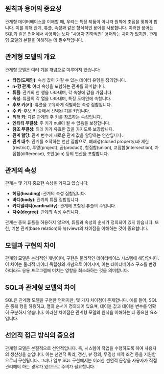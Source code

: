 ## 원칙과 용어의 중요성

관계형 데이터베이스를 이해할 때, 우리는 특정 제품이 아니라 원칙에 초점을 맞춰야 합니다. 이를 위해 관계, 튜플, 속성과 같은 형식적인 용어를 사용합니다. 이러한 용어는 SQL과 같은 언어에서 사용하는 보다 "사용자 친화적인" 용어와는 차이가 있지만, 관계형 모델의 본질을 이해하는 데 필수적입니다.

## 관계형 모델의 개요

관계형 모델은 여러 기본 개념으로 이루어져 있습니다:

- **타입(도메인)**: 속성 값이 가질 수 있는 데이터 유형을 정의합니다.
- **n-항 관계**: 여러 속성을 포함하는 관계를 의미합니다.
- **튜플**: 관계의 한 행을 나타내며, 각 속성에 값을 가집니다.
- **속성**: 튜플의 각 열을 나타내며, 특정 도메인에 속합니다.
- **후보 키(키)**: 튜플을 고유하게 식별하는 속성 집합입니다.
- **주 키**: 후보 키 중에서 선택된 기본 키입니다.
- **외래 키**: 다른 관계의 주 키를 참조하는 속성입니다.
- **엔티티 무결성**: 주 키가 null이 될 수 없음을 보장합니다.
- **참조 무결성**: 외래 키가 유효한 값을 가지도록 보장합니다.
- **관계 할당**: 관계 변수에 새로운 관계 값을 할당하는 연산입니다.
- **관계 대수**: 관계를 조작하는 연산 집합으로, 폐쇄성(closed property)과 제한(restrict), 투영(project), 곱(product), 합집합(union), 교집합(intersection), 차집합(difference), 조인(join) 등의 연산을 포함합니다.

## 관계의 속성

관계는 몇 가지 중요한 속성을 가지고 있습니다:

- **헤딩(heading)**: 관계의 속성 집합입니다.
- **바디(body)**: 관계의 튜플 집합입니다.
- **카디널리티(cardinality)**: 관계에 포함된 튜플의 수입니다.
- **차수(degree)**: 관계의 속성 수입니다.

관계는 중복 튜플을 허용하지 않으며, 튜플과 속성의 순서가 정의되어 있지 않습니다. 또한, 기본 관계(base relation)와 뷰(view)의 차이점을 이해하는 것이 중요합니다.

## 모델과 구현의 차이

관계형 모델은 논리적인 개념이며, 구현은 물리적인 데이터베이스 시스템에 해당합니다. 이 차이는 물리적 데이터 독립성의 개념으로 이어지며, 이는 데이터베이스 구조를 변경하더라도 응용 프로그램에 미치는 영향을 최소화하는 것을 의미합니다.

## SQL과 관계형 모델의 차이

SQL은 관계형 모델을 구현한 언어지만, 몇 가지 차이점이 존재합니다. 예를 들어, SQL은 중복 행을 허용하고, 열의 순서가 정의되어 있으며, 테이블 값과 테이블 변수를 명확히 구분하지 않습니다. 이러한 차이점은 관계형 모델의 원칙을 이해하는 데 중요한 요소입니다.

## 선언적 접근 방식의 중요성

관계형 모델은 본질적으로 선언적입니다. 즉, 시스템이 작업을 수행하도록 하여 사용자의 생산성을 높입니다. 이는 선언적 쿼리, 갱신, 뷰 정의, 무결성 제약 조건 등을 지원함으로써 구현됩니다. 그러나 일부 SQL 구현에서는 이러한 선언적 문장을 사용자가 직접 관리해야 하는 경우가 있으므로 주의가 필요합니다.